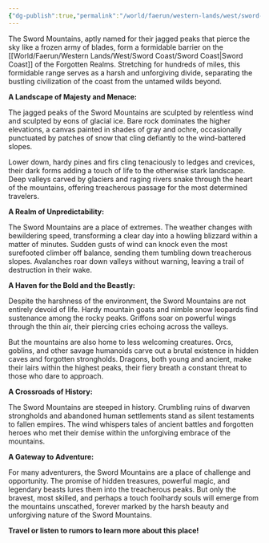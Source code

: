 ```yaml
---
{"dg-publish":true,"permalink":"/world/faerun/western-lands/west/sword-coast/the-sword-mountains/sword-mountains/"}
---
```


The Sword Mountains, aptly named for their jagged peaks that pierce the sky like a frozen army of blades, form a formidable barrier on the [[World/Faerun/Western Lands/West/Sword Coast/Sword Coast\|Sword Coast]] of the Forgotten Realms. Stretching for hundreds of miles, this formidable range serves as a harsh and unforgiving divide, separating the bustling civilization of the coast from the untamed wilds beyond.

**A Landscape of Majesty and Menace:**

The jagged peaks of the Sword Mountains are sculpted by relentless wind and sculpted by eons of glacial ice. Bare rock dominates the higher elevations, a canvas painted in shades of gray and ochre, occasionally punctuated by patches of snow that cling defiantly to the wind-battered slopes.

Lower down, hardy pines and firs cling tenaciously to ledges and crevices, their dark forms adding a touch of life to the otherwise stark landscape. Deep valleys carved by glaciers and raging rivers snake through the heart of the mountains, offering treacherous passage for the most determined travelers.

**A Realm of Unpredictability:**

The Sword Mountains are a place of extremes. The weather changes with bewildering speed, transforming a clear day into a howling blizzard within a matter of minutes. Sudden gusts of wind can knock even the most surefooted climber off balance, sending them tumbling down treacherous slopes. Avalanches roar down valleys without warning, leaving a trail of destruction in their wake.

**A Haven for the Bold and the Beastly:**

Despite the harshness of the environment, the Sword Mountains are not entirely devoid of life. Hardy mountain goats and nimble snow leopards find sustenance among the rocky peaks. Griffons soar on powerful wings through the thin air, their piercing cries echoing across the valleys.

But the mountains are also home to less welcoming creatures. Orcs, goblins, and other savage humanoids carve out a brutal existence in hidden caves and forgotten strongholds. Dragons, both young and ancient, make their lairs within the highest peaks, their fiery breath a constant threat to those who dare to approach.

**A Crossroads of History:**

The Sword Mountains are steeped in history. Crumbling ruins of dwarven strongholds and abandoned human settlements stand as silent testaments to fallen empires. The wind whispers tales of ancient battles and forgotten heroes who met their demise within the unforgiving embrace of the mountains.

**A Gateway to Adventure:**

For many adventurers, the Sword Mountains are a place of challenge and opportunity. The promise of hidden treasures, powerful magic, and legendary beasts lures them into the treacherous peaks. But only the bravest, most skilled, and perhaps a touch foolhardy souls will emerge from the mountains unscathed, forever marked by the harsh beauty and unforgiving nature of the Sword Mountains.

**Travel or listen to rumors to learn more about this place!**


